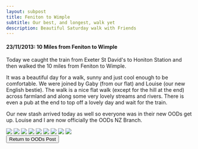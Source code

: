 ```yaml
---
layout: subpost
title: Feniton to Wimple
subtitle: Our best, and longest, walk yet
description: Beautiful Saturday walk with Friends
---
```


<h4>23/11/2013: 10 Miles from Feniton to Wimple</h4>

Today we caught the train from Exeter St David's to Honiton Station and then walked the 10 miles from Feniton to Wimple. 

It was a beautiful day for a walk, sunny and just cool enough to be comfortable. We were joined by Gaby (from our flat) and Louise (our new English bestie). The walk is a nice flat walk (except for the hill at the end) across farmland and along some very lovely streams and rivers. There is even a pub at the end to top off a lovely day and wait for the train. 

Our new stash arrived today as well so everyone was in their new OODs get up. Louise and I are now officially the OODs NZ Branch. 

<img src="https://lh3.googleusercontent.com/6N_srrXtZd9DttxOSGJRVfcX5f39etR7pRifjaJLkmOxnALRyjjUKW0jg-FkIeeGKXIpqh_xTWgSK_kle8npDMaOaS5fygimxYCtd6amD5I4YP4LxFOu149_MyN_nMqzHNCeMpMUFu8=w2400" class="image1">
<img src="https://lh3.googleusercontent.com/cyDJJYJoO3YpwSCDhiAmixR0sXZhAAuSZ75M4xccJO88hLBPwyzp5JPBjUPJlWDuC9_Q4SEEcheGTJx3QXfZVCAbxO2Z6HXNcMNUk3MKenIFcDuwWRGw4-nmtcHt2FBSAMPjbMaXKfc=w2400" class="image1">
<img src="https://lh3.googleusercontent.com/YcmOk5hn02qLGvV8OWe7hJO40-tTy2uUonGajbFhCz_EfYslmRT79_2eM5t0ZAHDifMKNYyFH_uVp-Cubq8nJSgh8QpDtdqhqjDa5B1Txefm7ObFueo_spe0P-EIentUnfbV9LhZ1uQ=w2400" class="image1">
<img src="https://lh3.googleusercontent.com/dBPwHaunORB3eQcogIs3ap5uw3983m9IJ5nVmpQD2Cn0xUGIy5H2fgUe0pnMefuWTHXm3GQ-eMGoCxe-OQXiEJXUX2dD1JffrbSMiAZqYLdPWaksRtJTvMTVT6jbkXFqD40WKgbNghw=w2400" class="image1">
<img src="https://lh3.googleusercontent.com/d161vDiswaqG1U0OF4NcCtvDL2zoXOp0X81akRldNhXJPH4xPYYIACEbo_luGUH1IwqC6K1rfShJuamf8qI9BstsnB0JLKiJJpDgiYfwaGJ_7FcpImJy_ZLWW87VjJQUiuztVxYvMdA=w2400" class="image1">
<img src="https://lh3.googleusercontent.com/TDU_-r0q0zXOSWwMNfZVjAqCf55LXd4ZkqQbhm_o3jpytmE_wqcztDI8t7oix6CSUo76hysNCkpIqVjfRDYAzVitiGEY2_qEQ6fQaKl8cnj2lLL7ZveSGF1vNWDQW7NPZvdzMP-AFtE=w2400" class="image1">
<img src="https://lh3.googleusercontent.com/yqmfk0KF2GYXOVuzNvYksCxeMSdPniTJsUP-zNTnRJ4D5Oe_96MIdvvYCNMxtYaaMuM8hNoFW_TR779PWpG6q7nfFZTr7LPNHA850WQbE89Har4tkjnfiMvTmXTVXuEuKtrRguEZ9vI=w2400" class="image1">
<img src="https://lh3.googleusercontent.com/u6Pn68xBf5sfAqDZ2Yc3EB3by2Bcrs2zonHLbuuUw1gD8H2ZIu3L9-aRfoAyjhSBlpLwckau86qtvt9VKnT_NtQ27vwP0KT_NuBnFx9pzsoAZftKmQYQi8aZeY3yyQimEbKw4t-ZzKk=w2400" class="image1">
<img src="https://lh3.googleusercontent.com/MrvrLSMr8sGXATQYjmaYt0mjdfsYg0yB7rAfGcL3kRe-yHe5uCxZk1ZK4kR-KeEV4i--aRIHnL5Xl0KMWm3jiWXXiCW-nGifGbFTFo6VOGYen_no2iSKF_99SlyZcgTHwLmWeNVQ7ds=w2400" class="image1">

<div class="wrapper">
  <input type="button" class="button" value="Return to OODs Post" onclick="self.close()">
</div>
